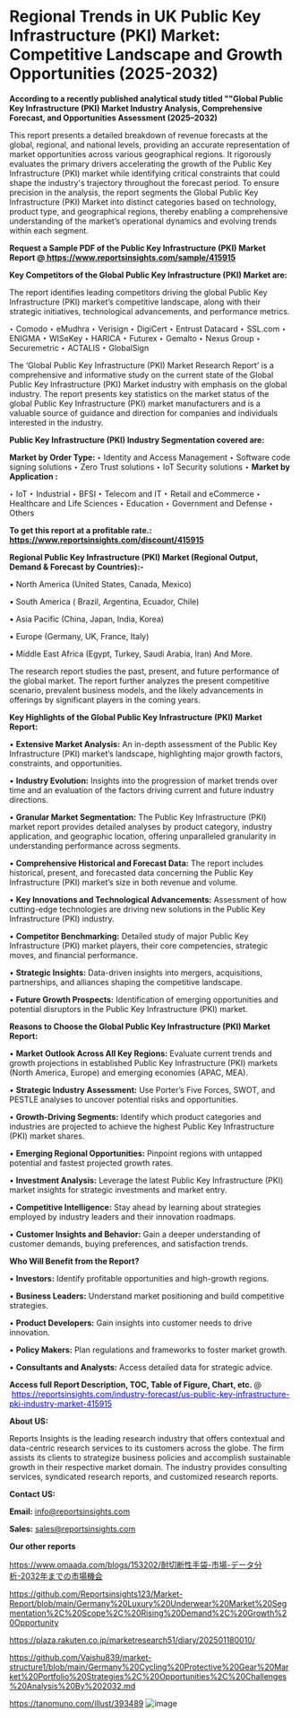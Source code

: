 # Regional Trends in UK Public Key Infrastructure (PKI) Market: Competitive Landscape and Growth Opportunities (2025-2032)

<strong>According to a recently published analytical study titled ""Global Public Key Infrastructure (PKI) Market Industry Analysis, Comprehensive Forecast, and Opportunities Assessment (2025–2032)</strong>

This report presents a detailed breakdown of revenue forecasts at the global, regional, and national levels, providing an accurate representation of market opportunities across various geographical regions. It rigorously evaluates the primary drivers accelerating the growth of the Public Key Infrastructure (PKI) market while identifying critical constraints that could shape the industry's trajectory throughout the forecast period. To ensure precision in the analysis, the report segments the Global Public Key Infrastructure (PKI) Market into distinct categories based on technology, product type, and geographical regions, thereby enabling a comprehensive understanding of the market’s operational dynamics and evolving trends within each segment.

<strong>Request a Sample PDF of the Public Key Infrastructure (PKI) Market Report </strong><strong>@<a href=https://www.reportsinsights.com/sample/415915 style=color:#0000ff;> https://www.reportsinsights.com/sample/415915</a></strong></font>

<strong>Key Competitors of the Global Public Key Infrastructure (PKI) Market are:</strong>

The report identifies leading competitors driving the global Public Key Infrastructure (PKI) market’s competitive landscape, along with their strategic initiatives, technological advancements, and performance metrics.

‣ Comodo
‣ eMudhra
‣ Verisign
‣ DigiCert
‣ Entrust Datacard
‣ SSL.com
‣ ENIGMA
‣ WISeKey
‣ HARICA
‣ Futurex
‣ Gemalto
‣ Nexus Group
‣ Securemetric
‣ ACTALIS
‣ GlobalSign

The ‘Global Public Key Infrastructure (PKI) Market Research Report’ is a comprehensive and informative study on the current state of the Global Public Key Infrastructure (PKI) Market industry with emphasis on the global industry. The report presents key statistics on the market status of the global Public Key Infrastructure (PKI) market manufacturers and is a valuable source of guidance and direction for companies and individuals interested in the industry.

<strong>Public Key Infrastructure (PKI) Industry Segmentation covered are:</strong>

<strong>Market by Order Type: </strong>
‣ Identity and Access Management
‣ Software code signing solutions
‣ Zero Trust solutions
‣ IoT Security solutions
‣ 
<strong>Market by Application :</strong>

‣ IoT
‣ Industrial
‣ BFSI
‣ Telecom and IT
‣ Retail and eCommerce
‣ Healthcare and Life Sciences
‣ Education
‣ Government and Defense
‣ Others

<strong>To get this report at a profitable rate.: <a href=https://www.reportsinsights.com/discount/415915 style=color:#0000ff;>https://www.reportsinsights.com/discount/415915</a></strong></font>

<strong>Regional Public Key Infrastructure (PKI) Market (Regional Output, Demand &amp; Forecast by Countries):-</strong>

• North America (United States, Canada, Mexico)

• South America ( Brazil, Argentina, Ecuador, Chile)

• Asia Pacific (China, Japan, India, Korea)

• Europe (Germany, UK, France, Italy)

• Middle East Africa (Egypt, Turkey, Saudi Arabia, Iran) And More.

The research report studies the past, present, and future performance of the global market. The report further analyzes the present competitive scenario, prevalent business models, and the likely advancements in offerings by significant players in the coming years.

<strong>Key Highlights of the Global Public Key Infrastructure (PKI) Market Report:</strong>

• <strong>Extensive Market Analysis:</strong> An in-depth assessment of the Public Key Infrastructure (PKI) market’s landscape, highlighting major growth factors, constraints, and opportunities.

• <strong>Industry Evolution:</strong> Insights into the progression of market trends over time and an evaluation of the factors driving current and future industry directions.

• <strong>Granular Market Segmentation:</strong> The Public Key Infrastructure (PKI) market report provides detailed analyses by product category, industry application, and geographic location, offering unparalleled granularity in understanding performance across segments.

• <strong>Comprehensive Historical and Forecast Data:</strong> The report includes historical, present, and forecasted data concerning the Public Key Infrastructure (PKI) market’s size in both revenue and volume.

• <strong>Key Innovations and Technological Advancements:</strong> Assessment of how cutting-edge technologies are driving new solutions in the Public Key Infrastructure (PKI) industry.

• <strong>Competitor Benchmarking:</strong> Detailed study of major Public Key Infrastructure (PKI) market players, their core competencies, strategic moves, and financial performance.

• <strong>Strategic Insights:</strong> Data-driven insights into mergers, acquisitions, partnerships, and alliances shaping the competitive landscape.

• <strong>Future Growth Prospects:</strong> Identification of emerging opportunities and potential disruptors in the Public Key Infrastructure (PKI) market.

<strong>Reasons to Choose the Global Public Key Infrastructure (PKI) Market Report:</strong>

• <strong>Market Outlook Across All Key Regions:</strong> Evaluate current trends and growth projections in established Public Key Infrastructure (PKI) markets (North America, Europe) and emerging economies (APAC, MEA).

• <strong>Strategic Industry Assessment:</strong> Use Porter’s Five Forces, SWOT, and PESTLE analyses to uncover potential risks and opportunities.

• <strong>Growth-Driving Segments:</strong> Identify which product categories and industries are projected to achieve the highest Public Key Infrastructure (PKI) market shares.

• <strong>Emerging Regional Opportunities:</strong> Pinpoint regions with untapped potential and fastest projected growth rates.

• <strong>Investment Analysis:</strong> Leverage the latest Public Key Infrastructure (PKI) market insights for strategic investments and market entry.

• <strong>Competitive Intelligence:</strong> Stay ahead by learning about strategies employed by industry leaders and their innovation roadmaps.

• <strong>Customer Insights and Behavior:</strong> Gain a deeper understanding of customer demands, buying preferences, and satisfaction trends.

<strong>Who Will Benefit from the Report?</strong>

• <strong>Investors:</strong> Identify profitable opportunities and high-growth regions.

• <strong>Business Leaders:</strong> Understand market positioning and build competitive strategies.

• <strong>Product Developers:</strong> Gain insights into customer needs to drive innovation.

• <strong>Policy Makers:</strong> Plan regulations and frameworks to foster market growth.

• <strong>Consultants and Analysts:</strong> Access detailed data for strategic advice.
</ul>
<strong>Access full Report Description, TOC, Table of Figure, Chart, etc. </strong>@  <a href=https://reportsinsights.com/industry-forecast/us-public-key-infrastructure-pki-industry-market-415915 style=color:#0000ff;>https://reportsinsights.com/industry-forecast/us-public-key-infrastructure-pki-industry-market-415915</a></font>

<strong><strong>About US</strong>:</strong>

Reports Insights is the leading research industry that offers contextual and data-centric research services to its customers across the globe. The firm assists its clients to strategize business policies and accomplish sustainable growth in their respective market domain. The industry provides consulting services, syndicated research reports, and customized research reports.

<strong>Contact US:</strong>

<p class=""""><b>Email:</b> <a href=mailto:info@reportsinsights.com>info@reportsinsights.com</a></p>
<p class=""""><b>Sales:</b> <a href=mailto:sales@reportsinsights.com>sales@reportsinsights.com</a></p>

<strong>Our other reports</strong>

<a href=https://www.omaada.com/blogs/153202/耐切断性手袋-市場-データ分析-2032年までの市場機会>https://www.omaada.com/blogs/153202/耐切断性手袋-市場-データ分析-2032年までの市場機会</a>

<a href=https://github.com/Reportsinsights123/Market-Report/blob/main/Germany%20Luxury%20Underwear%20Market%20Segmentation%2C%20Scope%2C%20Rising%20Demand%2C%20Growth%20Opportunity>https://github.com/Reportsinsights123/Market-Report/blob/main/Germany%20Luxury%20Underwear%20Market%20Segmentation%2C%20Scope%2C%20Rising%20Demand%2C%20Growth%20Opportunity</a>

<a href=https://plaza.rakuten.co.jp/marketresearch51/diary/202501180010/>https://plaza.rakuten.co.jp/marketresearch51/diary/202501180010/</a>

<a href=https://github.com/Vaishu839/market-structure1/blob/main/Germany%20Cycling%20Protective%20Gear%20Market%20Portfolio%20Strategies%2C%20Opportunities%2C%20Challenges%20Analysis%20By%202032.md>https://github.com/Vaishu839/market-structure1/blob/main/Germany%20Cycling%20Protective%20Gear%20Market%20Portfolio%20Strategies%2C%20Opportunities%2C%20Challenges%20Analysis%20By%202032.md</a>

<a href=https://tanomuno.com/illust/393489>https://tanomuno.com/illust/393489</a>
![image](https://github.com/user-attachments/assets/dab0098d-704e-46f4-81c4-8e0980c391db)
